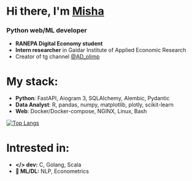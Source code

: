 # Hi there, I'm [Misha](https://t.me/MishaAnikutin)
### Python web/ML developer

- **RANEPA Digital Economy student**
- **Intern researcher** in Gaidar Institute of Applied Economic Research
- Creator of tg channel [@AD_olimp](https://t.me/AD_olimp)

# My stack:
- **Python**: FastAPI, Aiogram 3, SQLAlchemy, Alembic, Pydantic
- **Data Analyst**: R, pandas, numpy, matplotlib, plotly, scikit-learn
- **Web**: Docker/Docker-compose, NGINX, Linux, Bash

[![Top Langs](https://github-readme-stats.vercel.app/api/top-langs/?username=MishaAnikutin&hide=jupyter%20notebook)](https://github.com/MishaAnikutin/github-readme-stats)

# Intrested in:
- **</> dev:** C, Golang, Scala
- **🚀 ML/DL:** NLP, Econometrics
